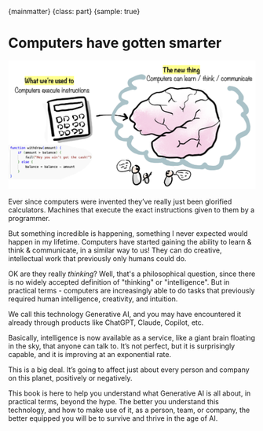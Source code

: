 {mainmatter}
{class: part}
{sample: true}

# Computers have gotten smarter

![](resources/010-calculator-brain.png)

Ever since computers were invented they’ve really just been glorified calculators. Machines that execute the exact instructions given to them by a programmer.

But something incredible is happening, something I never expected would happen in my lifetime. Computers have started gaining the ability to learn & think & communicate, in a similar way to us! They can do creative, intellectual work that previously only humans could do.

OK are they really _thinking_? Well, that's a philosophical question, since there is no widely accepted definition of "thinking" or "intelligence". But in practical terms - computers are increasingly able to do tasks that previously required human intelligence, creativity, and intuition.

We call this technology Generative AI, and you may have encountered it already through products like ChatGPT, Claude, Copilot, etc.

Basically, intelligence is now available as a service, like a giant brain floating in the sky, that anyone can talk to. It’s not perfect, but it is surprisingly capable, and it is improving at an exponential rate.

This is a big deal. It’s going to affect just about every person and company on this planet, positively or negatively.

This book is here to help you understand what Generative AI is all about, in practical terms, beyond the hype. The better you understand this technology, and how to make use of it, as a person, team, or company, the better equipped you will be to survive and thrive in the age of AI.

